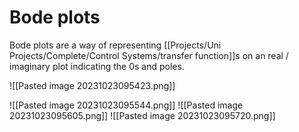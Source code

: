 # Bode plots
Bode plots are a way of representing [[Projects/Uni Projects/Complete/Control Systems/transfer function]]s on an real / imaginary plot indicating the 0s and poles.

![[Pasted image 20231023095423.png]]

![[Pasted image 20231023095544.png]]
![[Pasted image 20231023095605.png]]
![[Pasted image 20231023095720.png]]
